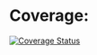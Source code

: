 # Coverage:
[![Coverage Status](https://coveralls.io/repos/github/waltage/swe1-app/badge.svg?branch=)](https://coveralls.io/github/waltage/swe1-app?branch=)